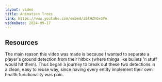 ```yaml
---
layout: video
title: Animation Trees
link: https://www.youtube.com/embed/iElHZhOxGYA
videoDate: 2024-09-17
---
```


## Resources

The main reason this video was made is because I wanted to separate a player's ground detection from their hitbox (where things like bullets 'n stuff would hit them). Thus began a journey to break out these two detections in a clean, easy to reuse way, since having every entity implement their own health functionality was pain.
